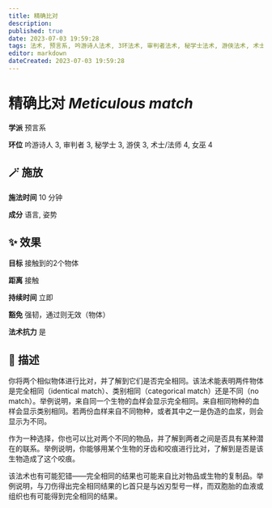 ```yaml
---
title: 精确比对
description: 
published: true
date: 2023-07-03 19:59:28
tags: 法术, 预言系, 吟游诗人法术, 3环法术, 审判者法术, 秘学士法术, 游侠法术, 术士/法师法术, 4环法术, 女巫法术
editor: markdown
dateCreated: 2023-07-03 19:59:28
---
```


# **精确比对** *Meticulous match*

**学派** 预言系 

**环位** 吟游诗人 3, 审判者 3, 秘学士 3, 游侠 3, 术士/法师 4, 女巫 4

## 🪄 施放

**施法时间** 10 分钟

**成分** 语言, 姿势

## ✨ 效果 

**目标** 接触到的2个物体 

**距离** 接触  

**持续时间** 立即 

**豁免** 强韧，通过则无效（物体）

**法术抗力** 是

## 📖 描述

你将两个相似物体进行比对，并了解到它们是否完全相同。该法术能表明两件物体是完全相同（identical match）、类别相同（categorical match）还是不同（no match）。举例说明，来自同一个生物的血样会显示完全相同。来自相同物种的血样会显示类别相同。若两份血样来自不同物种，或者其中之一是伪造的血浆，则会显示为不同。

作为一种选择，你也可以比对两个不同的物品，并了解到两者之间是否具有某种潜在的联系。举例说明，你能够用某个生物的牙齿和咬痕进行比对，了解到是否是该生物造成了这个咬痕。

该法术也有可能犯错——完全相同的结果也可能来自比对物品或生物的复制品。举例说明，与刀伤得出完全相同结果的匕首只是与凶刃型号一样，而双胞胎的血液或组织也有可能得到完全相同的结果。
    